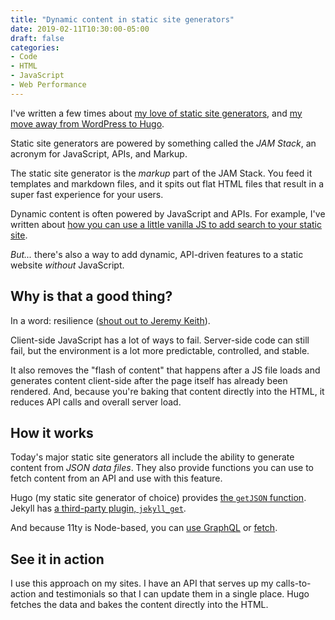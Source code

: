 ```yaml
---
title: "Dynamic content in static site generators"
date: 2019-02-11T10:30:00-05:00
draft: false
categories:
- Code
- HTML
- JavaScript
- Web Performance
---
```


I've written a few times about [my love of static site generators](/static-websites/), and [my move away from WordPress to Hugo](/migrating-from-wordpress-to-hugo/).

Static site generators are powered by something called the *JAM Stack*, an acronym for JavaScript, APIs, and Markup.

The static site generator is the *markup* part of the JAM Stack. You feed it templates and markdown files, and it spits out flat HTML files that result in a super fast experience for your users.

Dynamic content is often powered by JavaScript and APIs. For example, I've written about [how you can use a little vanilla JS to add search to your static site](/how-to-create-a-vanilla-js-search-page-for-a-static-website/).

*But...* there's also a way to add dynamic, API-driven features to a static website *without* JavaScript.

## Why is that a good thing?

In a word: resilience ([shout out to Jeremy Keith](https://resilientwebdesign.com/)).

Client-side JavaScript has a lot of ways to fail. Server-side code can still fail, but the environment is a lot more predictable, controlled, and stable.

It also removes the "flash of content" that happens after a JS file loads and generates content client-side after the page itself has already been rendered. And, because you're baking that content directly into the HTML, it reduces API calls and overall server load.

## How it works

Today's major static site generators all include the ability to generate content from *JSON data files*. They also provide functions you can use to fetch content from an API and use with this feature.

Hugo (my static site generator of choice) provides [the `getJSON` function](https://gohugo.io/templates/data-templates/#data-driven-content). Jekyll has [a third-party plugin, `jekyll_get`](https://github.com/18F/jekyll-get).

And because 11ty is Node-based, you can [use GraphQL](https://www.11ty.io/docs/data-js/) or [fetch](https://www.11ty.io/docs/quicktips/eliminate-js/).

## See it in action

I use this approach on my sites. I have an API that serves up my calls-to-action and testimonials so that I can update them in a single place. Hugo fetches the data and bakes the content directly into the HTML.